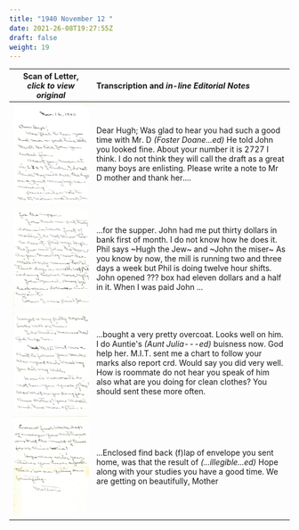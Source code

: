 ```yaml
---
title: "1940 November 12 "
date: 2021-26-08T19:27:55Z
draft: false
weight: 19
---
```

| Scan of Letter, *click to view original* | Transcription and *in-line Editorial Notes* |
| :---: | :--- |
| ![](img213.jpg?height=700px) | Dear Hugh; Was glad to hear you had such a good time with Mr. D *(Foster Doane...ed)* He told John you looked fine.  About your number it is 2727 I think.   I do not think they will call the draft as a great many boys are enlisting.  Please write a note to Mr D mother and thank her....  |
| ![](img214.jpg?height=700px) | ...for the supper.  John had me put thirty dollars in bank first of month.  I do not know how he does it. Phil says ~Hugh the Jew~ and ~John the miser~  As you know by now, the mill is running two and three days a week but Phil is doing twelve hour shifts.  John opened ??? box had eleven dollars and a half in it.  When I was paid John ... |
| ![](img215.jpg?height=700px) | ...bought a very pretty overcoat.  Looks well on him.  I do Auntie's *(Aunt Julia---ed)*  buisness now.  God help her.  M.I.T. sent me a chart to follow your marks also report crd.  Would say you did very well.  How is roommate do not hear you speak of him also what are you doing for clean clothes? You should sent these more often. | 
| ![](img216.jpg?height=700px) | ...Enclosed find back (f)lap of envelope you sent home,  was that the result of *(...illegible...ed)* Hope along with your studies you have a good time.  We are getting on beautifully,  Mother |
